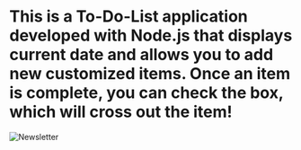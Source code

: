 # This is a To-Do-List application developed with Node.js that displays current date and allows you to add new customized items. Once an item is complete, you can check the box, which will cross out the item! 

![Newsletter](https://user-images.githubusercontent.com/113481623/225321228-1e84061f-1ad2-4be1-8134-8dc0dfa22875.png)
